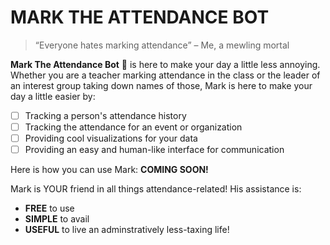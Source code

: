 # MARK THE ATTENDANCE BOT

> “Everyone hates marking attendance” – Me, a mewling mortal 

**Mark The Attendance Bot** :tophat: is here to make your day a little less annoying. Whether you are a teacher marking attendance in the class or the leader of an interest group taking down names of those, Mark is here to make your day a little easier by:

- [ ] Tracking a person's attendance history
- [ ] Tracking the attendance for an event or organization
- [ ] Providing cool visualizations for your data
- [ ] Providing an easy and human-like interface for communication

Here is how you can use Mark:
**COMING SOON!**

Mark is YOUR friend in all things attendance-related! His assistance is:
- **FREE** to use
- **SIMPLE** to avail
- **USEFUL** to live an adminstratively less-taxing life!
